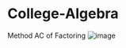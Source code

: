 # College-Algebra
Method AC of Factoring
![image](https://user-images.githubusercontent.com/88465332/135736728-2097cacb-c00b-4e25-92a4-bc7852ed238f.png)

